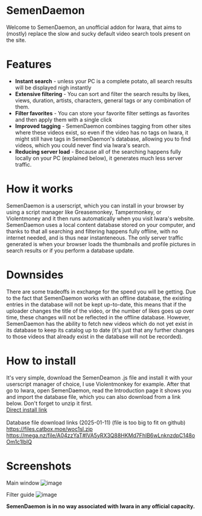 # SemenDaemon
Welcome to SemenDaemon, an unofficial addon for Iwara, that aims to (mostly) replace the slow and sucky default video search tools present on the site.

# Features
<p>
    <ul>
        <li><b>Instant search</b> - unless your PC is a complete potato, all search results will be displayed nigh instantly</li>
        <li><b>Extensive filtering</b> - You can sort and filter the search results by likes, views, duration, artists, characters, general tags or any combination of them.</li>
        <li><b>Filter favorites</b> - You can store your favorite filter settings as favorites and then apply them with a single click</li>
        <li><b>Improved tagging</b> - SemenDaemon combines tagging from other sites where these videos exist, so even if the video has no tags on Iwara, it might still have tags in SemenDaemon's database, allowing you to find videos, which you could never find via Iwara's search.</li>
        <li><b>Reducing server load</b> - Because all of the searching happens fully locally on your PC (explained below), it generates much less server traffic.</li>
    </ul>
</p>

# How it works
SemenDaemon is a userscript, which you can install in your browser by using a script manager like Greasemonkey, Tampermonkey, or Violentmoney and it then runs automatically when you visit Iwara's website. 
SemenDaemon uses a local content database stored on your computer, and thanks to that all searching and filtering happens fully offline, with no internet needed, and is thus near instanteneous. 
The only server traffic generated is when your browser loads the thumbnails and profile pictures in search results or if you perform a database update.

# Downsides
There are some tradeoffs in exchange for the speed you will be getting. Due to the fact that SemenDaemon works with an offline database, the existing entries in the database will not be kept up-to-date, this means that if the uploader changes the title of the video, or the number of likes goes up over time, these changes will not be reflected in the offline database. However, SemenDaemon has the ability to fetch new videos which do not yet exist in its database to keep its catalog up to date (it's just that any further changes to those videos that already exist in the database will not be recorded).

# How to install
It's very simple, download the SemenDeamon .js file and install it with your userscript manager of choice, I use Violentmonkey for example. After that go to Iwara, open SemenDaemon, read the Introduction page it shows you and import the database file, which you can also download from a link below. Don't forget to unzip it first.
<br>
<a href="https://raw.githubusercontent.com/Cuckdev/SemenDaemon/refs/heads/main/semenDaemon.user.js">Direct install link</a>
<br><br>Database file download links (2025-01-11) (file is too big to fit on github)<br>
https://files.catbox.moe/woc1sl.zip<br>
https://mega.nz/file/A04zzYaT#lVA5yRX3Q88HKMd7FhlB6wLnknzdpC148oOm1c1lbIQ

# Screenshots
Main window
![image](https://github.com/user-attachments/assets/ba092004-bb53-4a78-916b-3a51197cd32d)

Filter guide
![image](https://github.com/user-attachments/assets/ee60248a-a3f4-4499-a84c-a46f55d1f32a)


<p><b>SemenDaemon is in no way associated with Iwara in any official capacity.</b></p>
